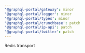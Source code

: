 ```yaml
---
'@graphql-portal/gateway': minor
'@graphql-portal/logger': minor
'@graphql-portal/types': minor
'@graphql-portal/crunchbase': patch
'@graphql-portal/ip-api': patch
'@graphql-portal/twitter': patch
---
```


Redis transport
